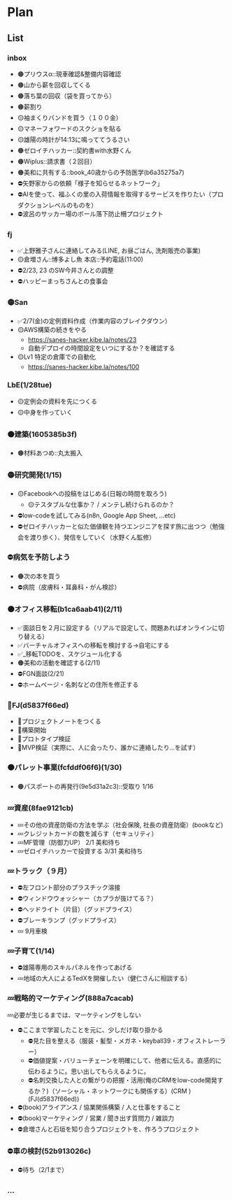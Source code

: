 # Plan
## List
### inbox
- 🟠プリウスα::現車確認&整備内容確認
- 🟠山から薪を回収してくる
- 🟠落ち葉の回収（袋を買ってから）
- 🟠薪割り
- 🟡袖まくりバンドを買う（１００金）
- 🟡マネーフォワードのスクショを貼る
- 🟡雄陽の時計が14:13に鳴っててうるさい
- 🟠ゼロイチハッカー::契約書with水野くん
- 🟠Wiplus::請求書（２回目）
- 🟠美和に共有する::book_40歳からの予防医学(b6a35275a7)
- ⛔️矢野家からの依頼「様子を知らせるネットワーク」
- ⛔️AIを使って、福ふくの里の入荷情報を取得するサービスを作りたい（プロダクションレベルのものを）
- ⛔️波呂のサッカー場のボール落下防止柵プロジェクト

### fj
- ✅上野雅子さんに連絡してみる(LINE, お昼ごはん, 洗剤販売の事業)
- 🟡倉増さん::博多よし魚 本店::予約電話(11:00)
- ⛔️2/23, 23 のSW今井さんとの調整
- ⛔️ハッピーまっちさんとの食事会

### 🟡San
- ✅2/7(金)の定例資料作成（作業内容のブレイクダウン）
- 🟡AWS構築の続きをやる
  - https://sanes-hacker.kibe.la/notes/23
  - 自動デプロイの時間設定をいつにするか？を確認する
- 🟡Lv1 特定の倉庫での自動化
  - https://sanes-hacker.kibe.la/notes/100

### LbE(1/28tue)
- 🟡定例会の資料を先につくる
- 🟡中身を作っていく

### 🟠建築(1605385b3f)
- 🟠材料あつめ::丸太搬入

### 🟡研究開発(1/15)
- 🟡Facebookへの投稿をはじめる(日報の時間を取ろう)
  - 🟡テスタブルな仕事か？ / メンテし続けられるのか？
- ⛔️low-codeを試してみる(n8n, Google App Sheet, ...etc)
- ⛔️ゼロイチハッカーと似た価値観を持つエンジニアを探す旅に出つつ（勉強会を渡り歩く）、発信をしていく（水野くん監修）

### ⛔️病気を予防しよう
- 🟠次の本を買う
- ⛔️病院（皮膚科・耳鼻科・がん検診）

### 🟠オフィス移転(b1ca6aab41)(2/11)
- ✅面談日を２月に設定する（リアルで設定して、問題あればオンラインに切り替える）
- ✅バーチャルオフィスへの移転を検討する→自宅にする
- ✅_移転TODOを、スケジュール化する
- 🟠美和の活動を確認する(2/11)
- ⛔️FGN面談(2/21)
- ⛔️ホームページ・名刺などの住所を修正する

### 🐢FJ(d5837f66ed)
- 🐢プロジェクトノートをつくる
- 🐢構築開始
- 🐢プロトタイプ検証
- 🐢MVP検証（実際に、人に会ったり、誰かに連絡したり...を試す）

### 🟠パレット事業(fcfddf06f6)(1/30)
- 🟠パスポートの再発行(9e5d31a2c3)::受取り 1/16

### 💤資産(8fae9121cb)
- 💤その他の資産防衛の方法を学ぶ（社会保険, 社長の資産防衛）(bookなど)
- 💤クレジットカードの数を減らす（セキュリティ）
- 💤MF管理（防御力UP） 2/1 美和待ち
- 💤ゼロイチハッカーで投資する 3/31 美和待ち


### 💤トラック（９月）
- ⛔️左フロント部分のプラスチック溶接
- ⛔️ウィンドウウォッシャー（カプラが抜けてる？）
- ⛔️ヘッドライト（片目）（グッドプライス）
- ⛔️ブレーキランプ（グッドプライス）
- 💤 9月車検

### 💤子育て(1/14)
- ⛔️雄陽専用のスキルパネルを作ってあげる
- 💤地域の大人によるTedXを開催したい（健仁さんに相談する）

### 💤戦略的マーケティング(888a7cacab)
💤必要が生じるまでは、マーケティングをしない
- ⛔️ここまで学習したことを元に、少しだけ取り掛かる
  - ⛔️見た目を整える（服装・髪型・メガネ・keyball39・オフィストレーラー）
  - ⛔️価値提案・バリューチェーンを明確にして、他者に伝える。直感的に伝わるように。思い出してもらえるように。
  - ⛔️名刺交換した人との繋がりの把握・活用(俺のCRMをlow-code開発するか？)（ソーシャル・ネットワークにも関係する）(CRM )(FJ(d5837f66ed))
- ⛔️(book)アライアンス / 協業関係構築 / 人と仕事をすること
- ⛔️(book)マーケティング / 営業 / 聞き出す質問力 / 雑談力
- ⛔️倉増さんと石垣を知り合うプロジェクトを、作ろうプロジェクト

### ⛔️車の検討(52b913026c)
- ⛔️待ち（2/1まで）



### ...

















